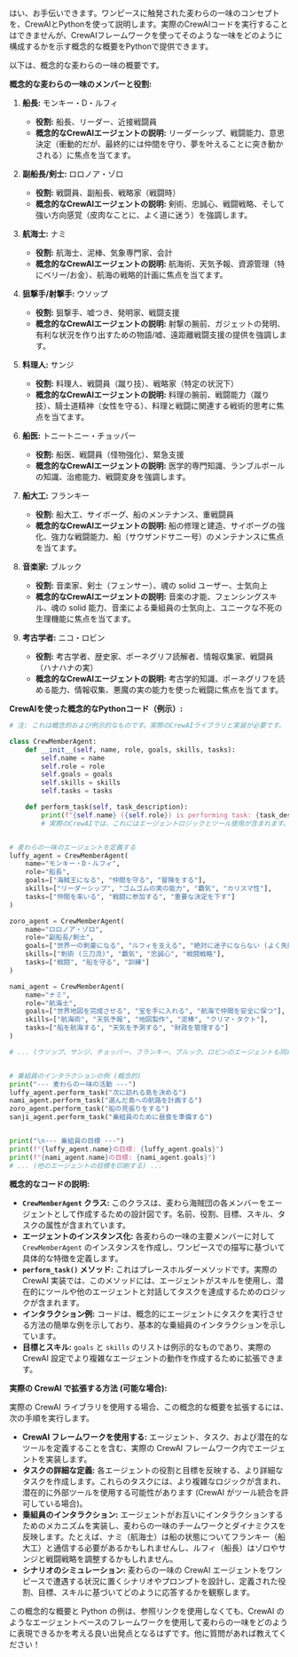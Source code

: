 はい、お手伝いできます。ワンピースに触発された麦わらの一味のコンセプトを、CrewAIとPythonを使って説明します。実際のCrewAIコードを実行することはできませんが、CrewAIフレームワークを使ってそのような一味をどのように構成するかを示す概念的な概要をPythonで提供できます。

以下は、概念的な麦わらの一味の概要です。

**概念的な麦わらの一味のメンバーと役割:**

1.  **船長:** モンキー・D・ルフィ
    *   **役割:** 船長、リーダー、近接戦闘員
    *   **概念的なCrewAIエージェントの説明:** リーダーシップ、戦闘能力、意思決定（衝動的だが、最終的には仲間を守り、夢を叶えることに突き動かされる）に焦点を当てます。

2.  **副船長/剣士:** ロロノア・ゾロ
    *   **役割:** 戦闘員、副船長、戦略家（戦闘時）
    *   **概念的なCrewAIエージェントの説明:** 剣術、忠誠心、戦闘戦略、そして強い方向感覚（皮肉なことに、よく道に迷う）を強調します。

3.  **航海士:** ナミ
    *   **役割:** 航海士、泥棒、気象専門家、会計
    *   **概念的なCrewAIエージェントの説明:** 航海術、天気予報、資源管理（特にベリー/お金）、航海の戦略的計画に焦点を当てます。

4.  **狙撃手/射撃手:** ウソップ
    *   **役割:** 狙撃手、嘘つき、発明家、戦闘支援
    *   **概念的なCrewAIエージェントの説明:** 射撃の腕前、ガジェットの発明、有利な状況を作り出すための物語/嘘、遠距離戦闘支援の提供を強調します。

5.  **料理人:** サンジ
    *   **役割:** 料理人、戦闘員（蹴り技）、戦略家（特定の状況下）
    *   **概念的なCrewAIエージェントの説明:** 料理の腕前、戦闘能力（蹴り技）、騎士道精神（女性を守る）、料理と戦闘に関連する戦術的思考に焦点を当てます。

6.  **船医:** トニートニー・チョッパー
    *   **役割:** 船医、戦闘員（怪物強化）、緊急支援
    *   **概念的なCrewAIエージェントの説明:** 医学的専門知識、ランブルボールの知識、治癒能力、戦闘変身を強調します。

7.  **船大工:** フランキー
    *   **役割:** 船大工、サイボーグ、船のメンテナンス、重戦闘員
    *   **概念的なCrewAIエージェントの説明:** 船の修理と建造、サイボーグの強化、強力な戦闘能力、船（サウザンドサニー号）のメンテナンスに焦点を当てます。

8.  **音楽家:** ブルック
    *   **役割:** 音楽家、剣士（フェンサー）、魂の solid ユーザー、士気向上
    *   **概念的なCrewAIエージェントの説明:** 音楽の才能、フェンシングスキル、魂の solid 能力、音楽による乗組員の士気向上、ユニークな不死の生理機能に焦点を当てます。

9.  **考古学者:** ニコ・ロビン
    *   **役割:** 考古学者、歴史家、ポーネグリフ読解者、情報収集家、戦闘員（ハナハナの実）
    *   **概念的なCrewAIエージェントの説明:** 考古学的知識、ポーネグリフを読める能力、情報収集、悪魔の実の能力を使った戦闘に焦点を当てます。

**CrewAIを使った概念的なPythonコード（例示）:**

```python
# 注: これは概念的および例示的なものです。実際のCrewAIライブラリと実装が必要です。

class CrewMemberAgent:
    def __init__(self, name, role, goals, skills, tasks):
        self.name = name
        self.role = role
        self.goals = goals
        self.skills = skills
        self.tasks = tasks

    def perform_task(self, task_description):
        print(f"{self.name} ({self.role}) is performing task: {task_description}")
        # 実際のCrewAIでは、これにはエージェントロジックとツール使用が含まれます。


# 麦わらの一味のエージェントを定義する
luffy_agent = CrewMemberAgent(
    name="モンキー・D・ルフィ",
    role="船長",
    goals=["海賊王になる", "仲間を守る", "冒険をする"],
    skills=["リーダーシップ", "ゴムゴムの実の能力", "覇気", "カリスマ性"],
    tasks=["仲間を率いる", "戦闘に参加する", "重要な決定を下す"]
)

zoro_agent = CrewMemberAgent(
    name="ロロノア・ゾロ",
    role="副船長/剣士",
    goals=["世界一の剣豪になる", "ルフィを支える", "絶対に迷子にならない (よく失敗する)"],
    skills=["剣術 (三刀流)", "覇気", "忠誠心", "戦闘戦略"],
    tasks=["戦闘", "船を守る", "訓練"]
)

nami_agent = CrewMemberAgent(
    name="ナミ",
    role="航海士",
    goals=["世界地図を完成させる", "宝を手に入れる", "航海で仲間を安全に保つ"],
    skills=["航海術", "天気予報", "地図製作", "泥棒", "クリマ・タクト"],
    tasks=["船を航海する", "天気を予測する", "財政を管理する"]
)

# ... (ウソップ、サンジ、チョッパー、フランキー、ブルック、ロビンのエージェントも同様に定義する) ...


# 乗組員のインタラクションの例 (概念的)
print("--- 麦わらの一味の活動 ---")
luffy_agent.perform_task("次に訪れる島を決める")
nami_agent.perform_task("選んだ島への航路を計画する")
zoro_agent.perform_task("船の見張りをする")
sanji_agent.perform_task("乗組員のために昼食を準備する")


print("\n--- 乗組員の目標 ---")
print(f"{luffy_agent.name}の目標: {luffy_agent.goals}")
print(f"{nami_agent.name}の目標: {nami_agent.goals}")
# ... (他のエージェントの目標を印刷する) ...
```

**概念的なコードの説明:**

*   **`CrewMemberAgent` クラス:** このクラスは、麦わら海賊団の各メンバーをエージェントとして作成するための設計図です。名前、役割、目標、スキル、タスクの属性が含まれています。
*   **エージェントのインスタンス化:** 各麦わらの一味の主要メンバーに対して `CrewMemberAgent` のインスタンスを作成し、ワンピースでの描写に基づいて具体的な特徴を定義します。
*   **`perform_task()` メソッド:** これはプレースホルダーメソッドです。実際の CrewAI 実装では、このメソッドには、エージェントがスキルを使用し、潜在的にツールや他のエージェントと対話してタスクを達成するためのロジックが含まれます。
*   **インタラクション例:** コードは、概念的にエージェントにタスクを実行させる方法の簡単な例を示しており、基本的な乗組員のインタラクションを示しています。
*   **目標とスキル:** `goals` と `skills` のリストは例示的なものであり、実際の CrewAI 設定でより複雑なエージェントの動作を作成するために拡張できます。

**実際の CrewAI で拡張する方法 (可能な場合):**

実際の CrewAI ライブラリを使用する場合、この概念的な概要を拡張するには、次の手順を実行します。

*   **CrewAI フレームワークを使用する:** エージェント、タスク、および潜在的なツールを定義することを含む、実際の CrewAI フレームワーク内でエージェントを実装します。
*   **タスクの詳細な定義:** 各エージェントの役割と目標を反映する、より詳細なタスクを作成します。これらのタスクには、より複雑なロジックが含まれ、潜在的に外部ツールを使用する可能性があります (CrewAI がツール統合を許可している場合)。
*   **乗組員のインタラクション:** エージェントがお互いにインタラクションするためのメカニズムを実装し、麦わらの一味のチームワークとダイナミクスを反映します。たとえば、ナミ（航海士）は船の状態についてフランキー（船大工）と通信する必要があるかもしれませんし、ルフィ（船長）はゾロやサンジと戦闘戦略を調整するかもしれません。
*   **シナリオのシミュレーション:** 麦わらの一味の CrewAI エージェントをワンピースで遭遇する状況に置くシナリオやプロンプトを設計し、定義された役割、目標、スキルに基づいてどのように応答するかを観察します。

この概念的な概要と Python の例は、参照リンクを使用しなくても、CrewAI のようなエージェントベースのフレームワークを使用して麦わらの一味をどのように表現できるかを考える良い出発点となるはずです。他に質問があれば教えてください！
